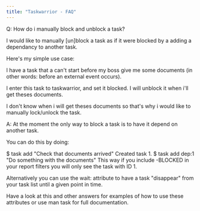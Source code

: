```yaml
---
title: "Taskwarrior - FAQ"
---
```


Q: How do i manually block and unblock a task?

I would like to manually [un]block a task as if it were blocked by a adding a dependancy to another task.

 

Here's my simple use case:

I have a task that a can't start before my boss give me some documents (in other words: before an external event occurs).

I enter this task to taskwarrior, and set it blocked.
I will unblock it when i'll get theses documents.
 

I don't know when i will get theses documents so that's why i would like to manually lock/unlock the task.

A: At the moment the only way to block a task is to have it depend on another task.

You can do this by doing:

$ task add "Check that documents arrived"
Created task 1.
$ task add dep:1 "Do something with the documents"
This way if you include -BLOCKED in your report filters you will only see the task with ID 1.

Alternatively you can use the wait: attribute to have a task "disappear" from your task list until a given point in time.

Have a look at this and other answers for examples of how to use these attributes or use man task for full documentation.

